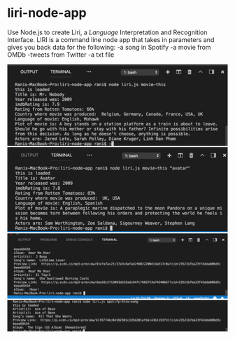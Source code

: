 # liri-node-app

Use Node.js to create Liri,  a _Language_ Interpretation and Recognition Interface. LIRI is a command line node app that takes in parameters and gives you back data for the following:
-a song in Spotify
-a movie from OMDb
-tweets from Twitter
-a txt file 

![](image1.png)
![](image2.png)
![](image3.png)
![](image4.png)